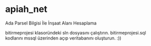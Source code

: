# apiah_net
Ada Parsel Bilgisi İle İnşaat Alanı Hesaplama

bitirmeprojesi klasoründeki sln dosyasını çalıştırın.
bitirmeprojesi.sql kodlarını mssql üzerinden açıp veritabanını oluşturun.
:))
